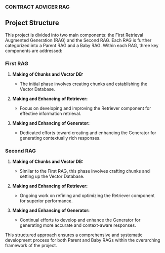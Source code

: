 ### CONTRACT ADVICER RAG

## Project Structure

This project is divided into two main components: the First Retrieval Augmented Generation (RAG) and the Second RAG. Each RAG is further categorized into a Parent RAG and a Baby RAG. Within each RAG, three key components are addressed:

### First RAG
1. **Making of Chunks and Vector DB:**
   - The initial phase involves creating chunks and establishing the Vector Database.

2. **Making and Enhancing of Retriever:**
   - Focus on developing and improving the Retriever component for effective information retrieval.

3. **Making and Enhancing of Generator:**
   - Dedicated efforts toward creating and enhancing the Generator for generating contextually rich responses.

### Second RAG
1. **Making of Chunks and Vector DB:**
   - Similar to the First RAG, this phase involves crafting chunks and setting up the Vector Database.

2. **Making and Enhancing of Retriever:**
   - Ongoing work on refining and optimizing the Retriever component for superior performance.

3. **Making and Enhancing of Generator:**
   - Continual efforts to develop and enhance the Generator for generating more accurate and context-aware responses.

This structured approach ensures a comprehensive and systematic development process for both Parent and Baby RAGs within the overarching framework of the project.
